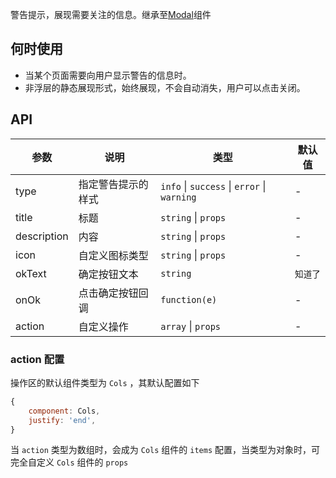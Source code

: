 警告提示，展现需要关注的信息。继承至[Modal](./#!components!index?type=Modal&tab=docs)组件

## 何时使用

- 当某个页面需要向用户显示警告的信息时。
- 非浮层的静态展现形式，始终展现，不会自动消失，用户可以点击关闭。

## API

| 参数        | 说明               | 类型                                        | 默认值   |
| ----------- | ------------------ | ------------------------------------------- | -------- |
| type        | 指定警告提示的样式 | `info` \| `success` \| `error` \| `warning` | -        |
| title       | 标题               | `string` \| `props`                         | -        |
| description | 内容               | `string` \| `props`                         | -        |
| icon        | 自定义图标类型     | `string` \| `props`                         | -        |
| okText      | 确定按钮文本       | `string`                                    | `知道了` |
| onOk        | 点击确定按钮回调   | `function(e)`                               | -        |
| action      | 自定义操作         | `array` \| `props`                          | -        |

### action 配置

操作区的默认组件类型为 `Cols` ，其默认配置如下

```javascript
{
    component: Cols,
    justify: 'end',
}
```

当 `action` 类型为数组时，会成为 `Cols` 组件的 `items` 配置，当类型为对象时，可完全自定义 `Cols` 组件的 `props`
